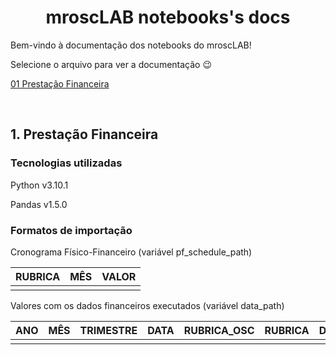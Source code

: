 <h1 align="center">mroscLAB notebooks's docs</h1> 

Bem-vindo à documentação dos notebooks do mroscLAB!

Selecione o arquivo para ver a documentação 😉

[01 Prestação Financeira](https://github.com/rossatocaetano/mrosc-lab/edit/main/ipynb/README.md#1-presta%C3%A7%C3%A3o-financeira)

<br>

## 1. Prestação Financeira

### Tecnologias utilizadas


Python v3.10.1

Pandas v1.5.0

### Formatos de importação

Cronograma Físico-Financeiro (variável pf_schedule_path)

| RUBRICA | MÊS | VALOR |
| --- | --- | --- |
|  |  |  |

Valores com os dados financeiros executados (variável data_path)

| ANO | MÊS | TRIMESTRE | DATA | RUBRICA_OSC | RUBRICA | DESCRICAO | VALOR |
| --- | --- | --- | --- | --- | --- | --- | --- |
|  |  |  |  |  |  |  |  |
